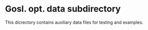 # Gosl. opt. data subdirectory

This dicrectory contains auxiliary data files for testing and examples.
